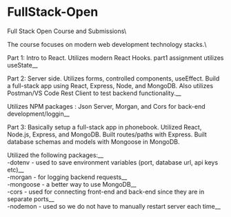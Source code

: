 # FullStack-Open
Full Stack Open Course and Submissions\

The course focuses on modern web development technology stacks.\

Part 1: Intro to React. Utilizes modern React Hooks. part1 assignment utilizes useState__  

Part 2: Server side. Utilizes forms, controlled components, useEffect. Build a full-stack app using React, Express, Node, and MongoDB. Also utilizes Postman/VS Code Rest Client to test backend functionality.__   

Utilizes NPM packages : Json Server, Morgan, and Cors for back-end development/loggin__ 

Part 3: Basically setup a full-stack app in phonebook. Utilized React, Node.js, Express, and MongoDB. Built routes/paths with Express. Built database schemas and models with Mongoose in MongoDB.  

Utilized the following packages:__  
-dotenv - used to save environment variables (port, database url, api keys etc)__  
-morgan - for logging backend requests__  
-mongoose - a better way to use MongoDB__   
-cors - used for connecting front-end and back-end since they are in separate ports__  
-nodemon - used so we do not have to manually restart server each time__   